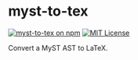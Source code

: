 # myst-to-tex

[![myst-to-tex on npm](https://img.shields.io/npm/v/myst-to-tex.svg)](https://www.npmjs.com/package/myst-to-tex)
[![MIT License](https://img.shields.io/badge/license-MIT-blue.svg)](https://github.com/curvenote/curvenote/blob/main/LICENSE)

Convert a MyST AST to LaTeX.
